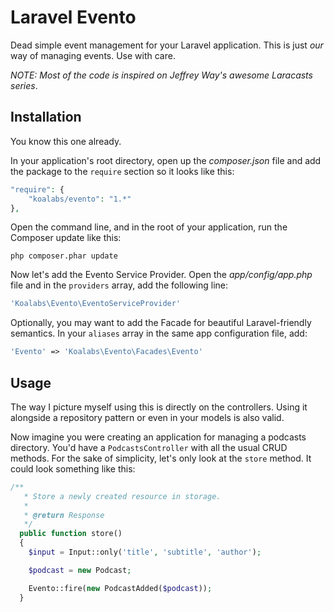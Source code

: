 # Laravel Evento

Dead simple event management for your Laravel application. This is just *our* way of managing events. Use with care.

*NOTE: Most of the code is inspired on Jeffrey Way's awesome Laracasts series*.


## Installation
You know this one already.

In your application's root directory, open up the *composer.json* file and add the package to the `require` section so it looks like this:

```php
"require": {
    "koalabs/evento": "1.*"
},
```

Open the command line, and in the root of your application, run the Composer update like this:

```
php composer.phar update
```

Now let's add the Evento Service Provider. Open the *app/config/app.php* file and in the `providers` array, add the following line:

```php
'Koalabs\Evento\EventoServiceProvider'
```

Optionally, you may want to add the Facade for beautiful Laravel-friendly semantics. In your `aliases` array in the same app configuration file, add:

```php
'Evento' => 'Koalabs\Evento\Facades\Evento'
```

## Usage
The way I picture myself using this is directly on the controllers. Using it alongside a repository pattern or even in your models is also valid.

Now imagine you were creating an application for managing a podcasts directory.
You'd have a `PodcastsController` with all the usual CRUD methods. For the sake of simplicity, let's only look at the `store` method. It could look something like this:

```php
/**
   * Store a newly created resource in storage.
   *
   * @return Response
   */
  public function store()
  {
    $input = Input::only('title', 'subtitle', 'author');

    $podcast = new Podcast;

    Evento::fire(new PodcastAdded($podcast));
  }
  ```
